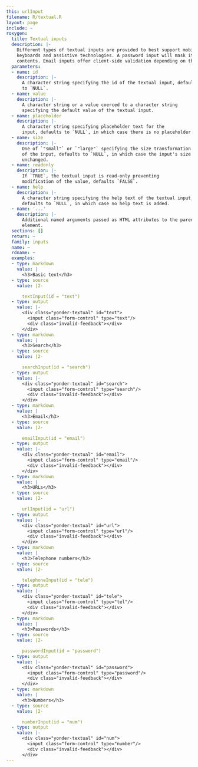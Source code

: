 ```yaml
---
this: urlInput
filename: R/textual.R
layout: page
include: ~
roxygen:
  title: Textual inputs
  description: |-
    Different types of textual inputs are provided to best support mobile
    keyboards and assistive technologies. A password input will mask its
    contents. Email inputs offer client-side validation depending on the browser.
  parameters:
  - name: id
    description: |-
      A character string specifying the id of the textual input, defaults
      to `NULL`.
  - name: value
    description: |-
      A character string or a value coerced to a character string
      specifying the default value of the textual input.
  - name: placeholder
    description: |-
      A character string specifying placeholder text for the
      input, defaults to `NULL`, in which case there is no placeholder text.
  - name: size
    description: |-
      One of `"small"` or `"large"` specifying the size transformation
      of the input, defaults to `NULL`, in which case the input's size is
      unchanged.
  - name: readonly
    description: |-
      If `TRUE`, the textual input is read-only preventing
      modification of the value, defaults `FALSE`.
  - name: help
    description: |-
      A character string specifying the help text of the textual input,
      defaults to `NULL`, in which case no help text is added.
  - name: '...'
    description: |-
      Additional named arguments passed as HTML attributes to the parent
      element.
  sections: []
  return: ~
  family: inputs
  name: ~
  rdname: ~
  examples:
  - type: markdown
    value: |
      <h3>Basic text</h3>
  - type: source
    value: |2-

      textInput(id = "text")
  - type: output
    value: |-
      <div class="yonder-textual" id="text">
        <input class="form-control" type="text"/>
        <div class="invalid-feedback"></div>
      </div>
  - type: markdown
    value: |
      <h3>Search</h3>
  - type: source
    value: |2-

      searchInput(id = "search")
  - type: output
    value: |-
      <div class="yonder-textual" id="search">
        <input class="form-control" type="search"/>
        <div class="invalid-feedback"></div>
      </div>
  - type: markdown
    value: |
      <h3>Email</h3>
  - type: source
    value: |2-

      emailInput(id = "email")
  - type: output
    value: |-
      <div class="yonder-textual" id="email">
        <input class="form-control" type="email"/>
        <div class="invalid-feedback"></div>
      </div>
  - type: markdown
    value: |
      <h3>URLs</h3>
  - type: source
    value: |2-

      urlInput(id = "url")
  - type: output
    value: |-
      <div class="yonder-textual" id="url">
        <input class="form-control" type="url"/>
        <div class="invalid-feedback"></div>
      </div>
  - type: markdown
    value: |
      <h3>Telephone numbers</h3>
  - type: source
    value: |2-

      telephoneInput(id = "tele")
  - type: output
    value: |-
      <div class="yonder-textual" id="tele">
        <input class="form-control" type="tel"/>
        <div class="invalid-feedback"></div>
      </div>
  - type: markdown
    value: |
      <h3>Passwords</h3>
  - type: source
    value: |2-

      passwordInput(id = "password")
  - type: output
    value: |-
      <div class="yonder-textual" id="password">
        <input class="form-control" type="password"/>
        <div class="invalid-feedback"></div>
      </div>
  - type: markdown
    value: |
      <h3>Numbers</h3>
  - type: source
    value: |2-

      numberInput(id = "num")
  - type: output
    value: |-
      <div class="yonder-textual" id="num">
        <input class="form-control" type="number"/>
        <div class="invalid-feedback"></div>
      </div>
---
```

